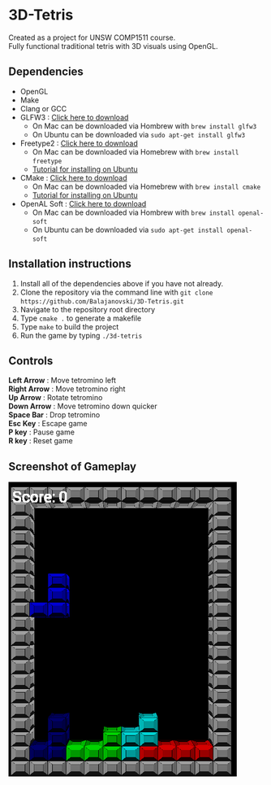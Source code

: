 # 3D-Tetris
Created as a project for UNSW COMP1511 course.<br>
Fully functional traditional tetris with 3D visuals using OpenGL.

## Dependencies
* OpenGL
* Make
* Clang or GCC
* GLFW3 : [Click here to download](http://www.glfw.org/)
    * On Mac can be downloaded via Hombrew with `brew install glfw3`
    * On Ubuntu can be downloaded via `sudo apt-get install glfw3`
* Freetype2 : [Click here to download](https://www.freetype.org/)
    * On Mac can be downloaded via Homebrew with `brew install freetype`
    * [Tutorial for installing on Ubuntu](http://ubuntuhandbook.org/index.php/2017/06/install-freetype-2-8-in-ubuntu-16-04-17-04/)
* CMake : [Click here to download](https://cmake.org/)
    * On Mac can be downloaded via Homebrew with `brew install cmake`
    * [Tutorial for installing on Ubuntu](https://askubuntu.com/questions/610291/how-to-install-cmake-3-2-on-ubuntu)
* OpenAL Soft : [Click here to download](https://github.com/kcat/openal-soft)
    * On Mac can be downloaded via Hombrew with `brew install openal-soft`
    * On Ubuntu can be downloaded via `sudo apt-get install openal-soft`

## Installation instructions
1. Install all of the dependencies above if you have not already.
2. Clone the repository via the command line with `git clone https://github.com/Balajanovski/3D-Tetris.git`
3. Navigate to the repository root directory
4. Type `cmake .` to generate a makefile
5. Type `make` to build the project
6. Run the game by typing `./3d-tetris`

## Controls
**Left Arrow** : Move tetromino left<br>
**Right Arrow** : Move tetromino right<br>
**Up Arrow** : Rotate tetromino<br>
**Down Arrow** : Move tetromino down quicker<br>
**Space Bar** : Drop tetromino<br>
**Esc Key** : Escape game<br>
**P key** : Pause game<br>
**R key** : Reset game<br>

## Screenshot of Gameplay

![Screenshot of Gameplay](https://raw.githubusercontent.com/Balajanovski/3D-Tetris/master/screenshot.png)
